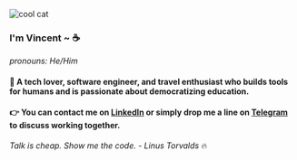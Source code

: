 ![cool cat](https://i.redd.it/47c9jco0egrz.jpg)
###  I'm Vincent ~  :coffee:
*pronouns: He/Him*

      
#### 🥳 A tech lover, software engineer, and travel enthusiast who builds tools for humans and is passionate about democratizing education.


#### :point_right:  You can contact me on [LinkedIn](https://www.linkedin.com/in/vincentvinnybattaglia) or simply drop me a line on [Telegram](https://t.me/vbattaglia) to discuss working together.

  
  
  
  
        
        
        
        
*Talk is cheap. Show me the code.   - Linus Torvalds*  :fire:
    


